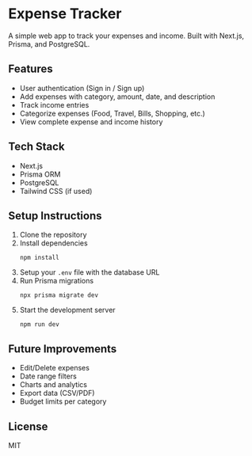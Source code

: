 # Expense Tracker

A simple web app to track your expenses and income. Built with Next.js, Prisma, and PostgreSQL.

## Features

* User authentication (Sign in / Sign up)
* Add expenses with category, amount, date, and description
* Track income entries
* Categorize expenses (Food, Travel, Bills, Shopping, etc.)
* View complete expense and income history

## Tech Stack

* Next.js
* Prisma ORM
* PostgreSQL
* Tailwind CSS (if used)

## Setup Instructions

1. Clone the repository
2. Install dependencies
   ```
   npm install
   ```
3. Setup your `.env` file with the database URL
4. Run Prisma migrations
   ```
   npx prisma migrate dev
   ```
5. Start the development server
   ```
   npm run dev
   ```

## Future Improvements

* Edit/Delete expenses
* Date range filters
* Charts and analytics
* Export data (CSV/PDF)
* Budget limits per category

## License

MIT
